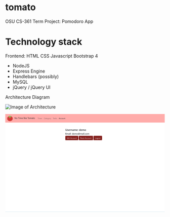 # tomato
OSU CS-361 Term Project: Pomodoro App


# Technology stack

Frontend:
HTML
CSS
Javascript
Bootstrap 4

* NodeJS
* Express Engine
* Handlebars (possibly)
* MySQL
* jQuery / jQuery UI

Architecture Diagram

![Image of Architecture](https://github.com/jordanpemberton/tomato/blob/master/miscDocs/architecture_diagram.JPG)

![Screenshot of Account Page](https://github.com/jordanpemberton/tomato/blob/master/miscDocs/tomato_documentation/AccountPage.png)

